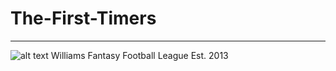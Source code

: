 # The-First-Timers
___

![alt text](https://ibb.co/Cs5mspb "FTFFL")
Williams Fantasy Football League
Est. 2013
